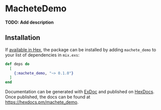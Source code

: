 # MacheteDemo

**TODO: Add description**

## Installation

If [available in Hex](https://hex.pm/docs/publish), the package can be installed
by adding `machete_demo` to your list of dependencies in `mix.exs`:

```elixir
def deps do
  [
    {:machete_demo, "~> 0.1.0"}
  ]
end
```

Documentation can be generated with [ExDoc](https://github.com/elixir-lang/ex_doc)
and published on [HexDocs](https://hexdocs.pm). Once published, the docs can
be found at <https://hexdocs.pm/machete_demo>.

